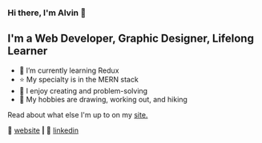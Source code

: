 ### Hi there, I'm Alvin 👋

## I'm a Web Developer, Graphic Designer, Lifelong Learner

- 🧠 I’m currently learning Redux
- ⭐ My specialty is in the MERN stack
- 💜 I enjoy creating and problem-solving
- 🎨 My hobbies are drawing, working out, and hiking


Read about what else I'm up to on my [site.](https://www.alvingalit.com/posts)


🏡 [website][website] **|** 
👔 [linkedin][linkedin]

[website]: https://www.alvingalit.com/
[linkedin]: https://www.linkedin.com/in/aroblesgalit/
